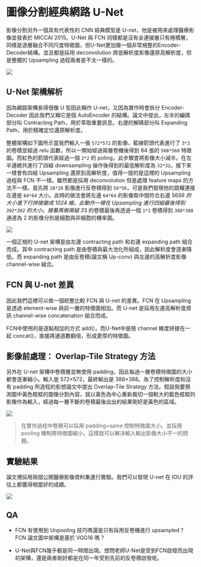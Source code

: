 # 圖像分割經典網路 U-Net
影像分割另外一個具有代表性的 CNN 經典模型是 U-net，他是被用來處理醫療影像並發表於 MICCAI 2015。U-Net 與 FCN 同樣都是沒有全連接層只有捲積層，同樣是逐層融合不同尺度特徵圖，但U-Net更加像一個非常規整的Encoder-Decoder結構。並且都是採用 deconvolution 將低解析度影像還原高解析度，但是整體的 Upsampling 過程兩者是不太一樣的。

![](https://i.imgur.com/irPxc5F.png)

## U-Net 架構解析
因為網路架構長得很像 U 型因此稱作 U-net，又因為實作時會拆分 Encoder-Decoder 因此我們又稱它是個 AutoEncoder 的結構。論文中提出，左半的編碼部分叫 Contracting Path，用於萃取重要訊息。右邊的解碼部分叫 Expanding Path，用於精確定位還原解析度。

整體架構如下圖所示當我們輸入一張 `572*572` 的影像，藍線箭頭代表進行了 `3*3` 的卷積並經過 relu 函數，所以一開始經過兩層卷機後得到 64 張的 `568*568` 特徵圖。而紅色的箭頭代表經過一個 `2*2` 的 poling，此步驟會將影像大小減半。在左半邊總共進行了四組 downsampling 
操作後得到的最低解析度為 `32*32`。接下來一樣會有四組 Upsampling 還原到高解析度，值得一提的是這裡的 Upsampling 過程與 FCN 不一樣。雖然都是採用 deconvolution 但是處理 feature maps 的方法不一樣。首先將 `28*28` 影像進行反卷積得到 `56*56`，可是我們發現他的跳耀連接左邊是 `64*64` 大小。此時的做法會將左邊 `64*64` 的影像取中間符合右邊 56*56 的大小進下行拼接變成 1024 維。此動作一樣在 Upsampling 進行四組最後得到 `392*392` 的大小。接著再做兩組 3*3 的卷積最後再透過一個 `1*1` 卷積得到 `388*388` 通道為 2 的影像分別是細胞與非細胞的機率圖。

![](https://i.imgur.com/3RUi691.png)

一個正規的 U-net 架構是由左邊 contracting path 和右邊 expanding path 組合而成。其中 contracting path 是由卷積與最大池化所組成，因此解析度會逐漸降低。而 expanding path 是由反卷積(論文稱 Up-conv) 與左邊的高解析度影像 channel-wise 組合。


## FCN 與 U-net 差異
因此我們這裡可以做一個統整比較 FCN 與 U-net 的差異。FCN 在 Upsampling 是透過 element-wise 與前一層的特徵圖相加。而 U-net 是採用左邊高解析度資訊 channel-wise concatenation 組合而成。

FCN中使用的是逐點相加的方式 add()，而U-Net中是按 channel 維度拼接在一起 concat()，直接將通道數翻倍，形成更厚的特徵圖。

## 影像前處理： Overlap-Tile Strategy 方法
另外在 U-net 架構中卷積層並無使用 padding，因此每過一層卷積特徵圖的大小都會逐漸縮小。輸入是 572×572，最終輸出是 388×388。為了控制解析度和沒有 padding 所造程的影想論文中提出 Overlap-Tile Strategy 方法。假設我要預測圖中黃色框框的圖像分割內容，就以黃色為中心重新裁切一個較大的藍色框框的影像作為輸入，經過每一層不斷的卷積最後出出的結果剛好是黃色的區域。

![](https://i.imgur.com/mGM5MNS.png)

> 在實作過程中卷積可以採用 padding=same 控制特徵圖大小。並採用 pooling 機制將特徵圖縮小。這樣就可以解決輸入輸出影像大小不一的問題。

## 實驗結果
論文裡採用兩個公開醫療影像資料集進行實驗。我們可以發現 U-net 在 IOU 的評估上都獲得相當好的成績。

![](https://i.imgur.com/uOlNDMe.png)

## QA
- FCN 有使用到 Unpooling 技巧嗎還是只有採用反卷機進行 upsampled？FCN 論文圖中架構是基於 VGG16 嗎？

- U-Net與FCN幾乎都是同一時間出現。想問老師U-Net是受到FCN啟發而出現的架構，還是兩者剛好都是在同一年受到先前的反卷積啟發呢。

